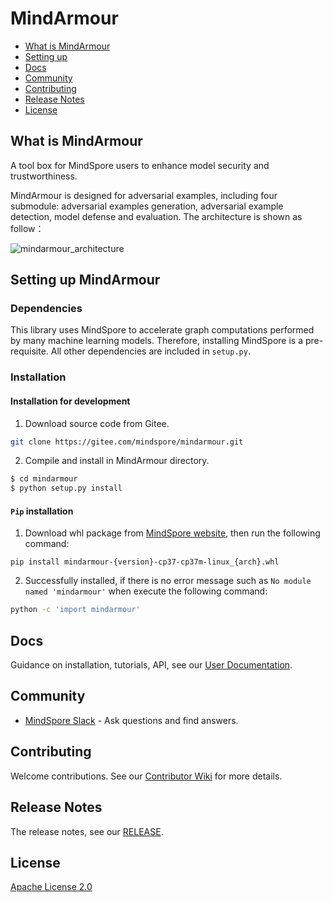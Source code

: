 # MindArmour

- [What is MindArmour](#what-is-mindarmour)
- [Setting up](#setting-up-mindarmour)
- [Docs](#docs)
- [Community](#community)
- [Contributing](#contributing)
- [Release Notes](#release-notes)
- [License](#license)

## What is MindArmour

A tool box for MindSpore users to enhance model security and trustworthiness.

MindArmour is designed for adversarial examples, including four submodule: adversarial examples generation, adversarial example detection, model defense and evaluation. The architecture is shown as follow：

![mindarmour_architecture](docs/mindarmour_architecture.png)

## Setting up MindArmour

### Dependencies

This library uses MindSpore to accelerate graph computations performed by many machine learning models. Therefore, installing MindSpore is a pre-requisite.  All other dependencies are included in `setup.py`.

### Installation

#### Installation for development

1. Download source code from Gitee.

```bash
git clone https://gitee.com/mindspore/mindarmour.git
```

2. Compile and install in MindArmour directory. 

```bash
$ cd mindarmour
$ python setup.py install
```

#### `Pip` installation

1. Download whl package from [MindSpore website](https://www.mindspore.cn/versions/en), then run the following command:

```
pip install mindarmour-{version}-cp37-cp37m-linux_{arch}.whl
```

2. Successfully installed, if there is no error message such as `No module named 'mindarmour'` when execute the following command:

```bash
python -c 'import mindarmour'
```

## Docs

Guidance on installation, tutorials, API, see our [User Documentation](https://gitee.com/mindspore/docs).

## Community

- [MindSpore Slack](https://join.slack.com/t/mindspore/shared_invite/enQtOTcwMTIxMDI3NjM0LTNkMWM2MzI5NjIyZWU5ZWQ5M2EwMTQ5MWNiYzMxOGM4OWFhZjI4M2E5OGI2YTg3ODU1ODE2Njg1MThiNWI3YmQ) - Ask questions and find answers.

## Contributing

Welcome contributions. See our [Contributor Wiki](https://gitee.com/mindspore/mindspore/blob/master/CONTRIBUTING.md) for more details.

## Release Notes

The release notes, see our [RELEASE](RELEASE.md).

## License

[Apache License 2.0](LICENSE)
